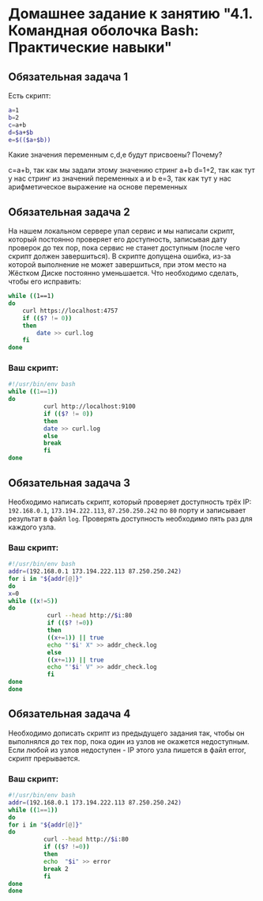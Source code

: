 # Домашнее задание к занятию "4.1. Командная оболочка Bash: Практические навыки"

## Обязательная задача 1

Есть скрипт:
```bash
a=1
b=2
c=a+b
d=$a+$b
e=$(($a+$b))
```

Какие значения переменным c,d,e будут присвоены? Почему?

c=a+b, так как мы задали этому значению стринг a+b
d=1+2, так как тут у нас стринг из значений переменных a и b
e=3, так как тут у нас арифметическое выражение на основе переменных


## Обязательная задача 2
На нашем локальном сервере упал сервис и мы написали скрипт, который постоянно проверяет его доступность, записывая дату проверок до тех пор, пока сервис не станет доступным (после чего скрипт должен завершиться). В скрипте допущена ошибка, из-за которой выполнение не может завершиться, при этом место на Жёстком Диске постоянно уменьшается. Что необходимо сделать, чтобы его исправить:
```bash
while ((1==1)
do
	curl https://localhost:4757
	if (($? != 0))
	then
		date >> curl.log
	fi
done
```

### Ваш скрипт:
```bash
#!/usr/bin/env bash
while ((1==1))
do
          curl http://localhost:9100
          if (($? != 0))
          then
          date >> curl.log
          else
          break
          fi
done
```

## Обязательная задача 3
Необходимо написать скрипт, который проверяет доступность трёх IP: `192.168.0.1`, `173.194.222.113`, `87.250.250.242` по `80` порту и записывает результат в файл `log`. Проверять доступность необходимо пять раз для каждого узла.

### Ваш скрипт:
```bash
#!/usr/bin/env bash
addr=(192.168.0.1 173.194.222.113 87.250.250.242)
for i in "${addr[@]}"
do
x=0
while ((x!=5))
do
           curl --head http://$i:80
           if (($? !=0))
           then
           ((x+=1)) || true
           echo "'$i' X" >> addr_check.log
           else
           ((x+=1)) || true
           echo "'$i' V" >> addr_check.log
           fi
done
done
```

## Обязательная задача 4
Необходимо дописать скрипт из предыдущего задания так, чтобы он выполнялся до тех пор, пока один из узлов не окажется недоступным. Если любой из узлов недоступен - IP этого узла пишется в файл error, скрипт прерывается.

### Ваш скрипт:
```bash
#!/usr/bin/env bash
addr=(192.168.0.1 173.194.222.113 87.250.250.242)
while ((1==1))
do
for i in "${addr[@]}"
do
          curl --head http://$i:80
          if (($? !=0))
          then
          echo  "$i" >> error
          break 2
          fi
done
done
```
